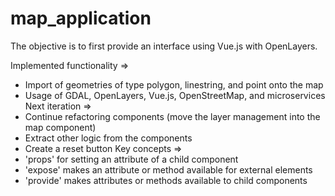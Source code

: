 # map_application

The objective is to first provide an interface using Vue.js with OpenLayers.

Implemented functionality =>
- Import of geometries of type polygon, linestring, and point onto the map
- Usage of GDAL, OpenLayers, Vue.js, OpenStreetMap, and microservices
Next iteration =>
- Continue refactoring components (move the layer management into the map component)
- Extract other logic from the components
- Create a reset button
Key concepts =>
- 'props' for setting an attribute of a child component
- 'expose' makes an attribute or method available for external elements
- 'provide' makes attributes or methods available to child components
